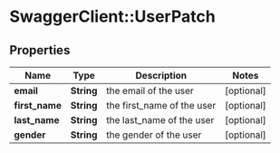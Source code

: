 # SwaggerClient::UserPatch

## Properties
Name | Type | Description | Notes
------------ | ------------- | ------------- | -------------
**email** | **String** | the email of the user | [optional] 
**first_name** | **String** | the first_name of the user | [optional] 
**last_name** | **String** | the last_name of the user | [optional] 
**gender** | **String** | the gender of the user | [optional] 


